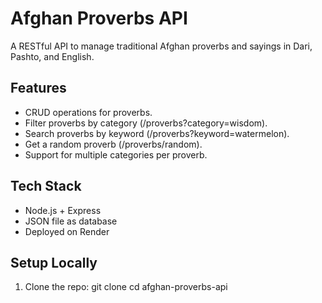 # Afghan Proverbs API

A RESTful API to manage traditional Afghan proverbs and sayings in Dari, Pashto, and English.

## Features

- CRUD operations for proverbs.
- Filter proverbs by category (/proverbs?category=wisdom).
- Search proverbs by keyword (/proverbs?keyword=watermelon).
- Get a random proverb (/proverbs/random).
- Support for multiple categories per proverb.

## Tech Stack

- Node.js + Express
- JSON file as database
- Deployed on Render

## Setup Locally

1. Clone the repo:
   git clone <repo-url>
   cd afghan-proverbs-api
